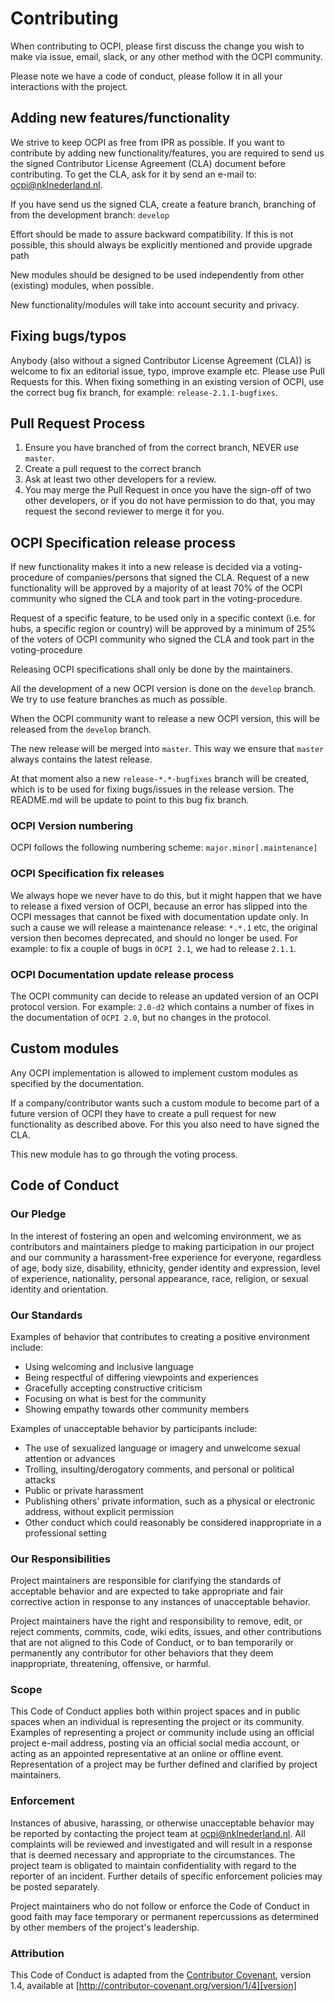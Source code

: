# Contributing

When contributing to OCPI, please first discuss the change you wish to make via issue,
email, slack, or any other method with the OCPI community.

Please note we have a code of conduct, please follow it in all your interactions with the project.


## Adding new features/functionality
We strive to keep OCPI as free from IPR as possible. If you want to contribute by adding new functionality/features, 
you are required to send us the signed Contributor License Agreement (CLA) document before contributing.
To get the CLA, ask for it by send an e-mail to: [ocpi@nklnederland.nl](MAILTO:ocpi@nklnederland.nl).

If you have send us the signed CLA, create a feature branch, 
branching of from the development branch: `develop`

Effort should be made to assure backward compatibility. If this is not possible, this should always be
explicitly mentioned and provide upgrade path

New modules should be designed to be used independently from other (existing) modules, when possible.

New functionality/modules will take into account security and privacy.


## Fixing bugs/typos
Anybody (also without a signed Contributor License Agreement (CLA)) is welcome to fix an editorial issue, typo, improve example etc. 
Please use Pull Requests for this.
When fixing something in an existing version of OCPI, use the correct bug fix branch, for example: `release-2.1.1-bugfixes`.


## Pull Request Process

1. Ensure you have branched of from the correct branch, NEVER use `master`. 
2. Create a pull request to the correct branch 
3. Ask at least two other developers for a review.
4. You may merge the Pull Request in once you have the sign-off of two other developers, or if you 
   do not have permission to do that, you may request the second reviewer to merge it for you.


## OCPI Specification release process

If new functionality makes it into a new release is decided via a voting-procedure of companies/persons that signed the CLA.
Request of a new functionality will be approved by a majority of at least 70% of the OCPI community who signed
the CLA and took part in the voting-procedure.

Request of a specific feature, to be used only in a specific context (i.e. for hubs, a specific region or country)
will be approved by a minimum of 25% of the voters of OCPI community who signed the CLA and took part
in the voting-procedure

Releasing OCPI specifications shall only be done by the maintainers.

All the development of a new OCPI version is done on the `develop` branch.
We try to use feature branches as much as possible.

When the OCPI community want to release a new OCPI version, this will be released from the `develop` branch.

The new release will be merged into `master`. This way we ensure that `master` always contains the latest release. 

At that moment also a new `release-*.*-bugfixes` branch will be created, which is to be used for fixing bugs/issues in the release version.
The README.md will be update to point to this bug fix branch. 


### OCPI Version numbering

OCPI follows the following numbering scheme: `major.minor[.maintenance]`


### OCPI Specification fix releases

We always hope we never have to do this, but it might happen that we have to release a fixed version of OCPI, 
because an error has slipped into the OCPI messages that cannot be fixed with documentation update only.
In such a cause we will release a maintenance release: `*.*.1` etc, the original version then becomes deprecated, and should no longer be used.
For example: to fix a couple of bugs in `OCPI 2.1`, we had to release `2.1.1`. 

### OCPI Documentation update release process

The OCPI community can decide to release an updated version of an OCPI protocol version. 
For example: `2.0-d2` which contains a number of fixes in the documentation of `OCPI 2.0`, but no changes in the protocol.
 

## Custom modules

Any OCPI implementation is allowed to implement custom modules as specified by the documentation.

If a company/contributor wants such a custom module to become part of a future version of OCPI 
they have to create a pull request for new functionality as described above. 
For this you also need to have signed the CLA.

This new module has to go through the voting process.


## Code of Conduct

### Our Pledge

In the interest of fostering an open and welcoming environment, we as
contributors and maintainers pledge to making participation in our project and
our community a harassment-free experience for everyone, regardless of age, body
size, disability, ethnicity, gender identity and expression, level of experience,
nationality, personal appearance, race, religion, or sexual identity and
orientation.

### Our Standards

Examples of behavior that contributes to creating a positive environment
include:

* Using welcoming and inclusive language
* Being respectful of differing viewpoints and experiences
* Gracefully accepting constructive criticism
* Focusing on what is best for the community
* Showing empathy towards other community members

Examples of unacceptable behavior by participants include:

* The use of sexualized language or imagery and unwelcome sexual attention or
advances
* Trolling, insulting/derogatory comments, and personal or political attacks
* Public or private harassment
* Publishing others' private information, such as a physical or electronic
  address, without explicit permission
* Other conduct which could reasonably be considered inappropriate in a
  professional setting

### Our Responsibilities

Project maintainers are responsible for clarifying the standards of acceptable
behavior and are expected to take appropriate and fair corrective action in
response to any instances of unacceptable behavior.

Project maintainers have the right and responsibility to remove, edit, or
reject comments, commits, code, wiki edits, issues, and other contributions
that are not aligned to this Code of Conduct, or to ban temporarily or
permanently any contributor for other behaviors that they deem inappropriate,
threatening, offensive, or harmful.

### Scope

This Code of Conduct applies both within project spaces and in public spaces
when an individual is representing the project or its community. Examples of
representing a project or community include using an official project e-mail
address, posting via an official social media account, or acting as an appointed
representative at an online or offline event. Representation of a project may be
further defined and clarified by project maintainers.

### Enforcement

Instances of abusive, harassing, or otherwise unacceptable behavior may be
reported by contacting the project team at [ocpi@nklnederland.nl](MAILTO:ocpi@nklnederland.nl). 
All complaints will be reviewed and investigated and will result in a response that
is deemed necessary and appropriate to the circumstances. The project team is
obligated to maintain confidentiality with regard to the reporter of an incident.
Further details of specific enforcement policies may be posted separately.

Project maintainers who do not follow or enforce the Code of Conduct in good
faith may face temporary or permanent repercussions as determined by other
members of the project's leadership.

### Attribution

This Code of Conduct is adapted from the [Contributor Covenant][homepage], version 1.4,
available at [http://contributor-covenant.org/version/1/4][version]

[homepage]: http://contributor-covenant.org
[version]: http://contributor-covenant.org/version/1/4/